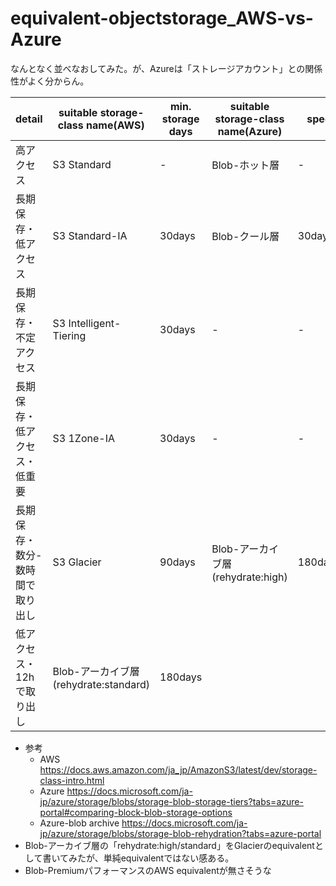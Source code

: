 # equivalent-objectstorage_AWS-vs-Azure

なんとなく並べなおしてみた。が、Azureは「ストレージアカウント」との関係性がよく分からん。

|detail|suitable storage-class name(AWS)|min. storage days|suitable storage-class name(Azure)|spec|
|---|---|---|---|---|
|高アクセス|S3 Standard|-|Blob-ホット層|-|
|長期保存・低アクセス|S3 Standard-IA|30days|Blob-クール層|30days|
|長期保存・不定アクセス|S3 Intelligent-Tiering|30days|-|-|
|長期保存・低アクセス・低重要|S3 1Zone-IA|30days|-|-|
|長期保存・数分-数時間で取り出し|S3 Glacier|90days|Blob-アーカイブ層(rehydrate:high)|180days|
|低アクセス・12hで取り出し|Blob-アーカイブ層(rehydrate:standard)|180days|

* 参考
    * AWS <https://docs.aws.amazon.com/ja_jp/AmazonS3/latest/dev/storage-class-intro.html>
    * Azure <https://docs.microsoft.com/ja-jp/azure/storage/blobs/storage-blob-storage-tiers?tabs=azure-portal#comparing-block-blob-storage-options>
    * Azure-blob archive <https://docs.microsoft.com/ja-jp/azure/storage/blobs/storage-blob-rehydration?tabs=azure-portal>
* Blob-アーカイブ層の「rehydrate:high/standard」をGlacierのequivalentとして書いてみたが、単純equivalentではない感ある。
* Blob-PremiumパフォーマンスのAWS equivalentが無さそうな
